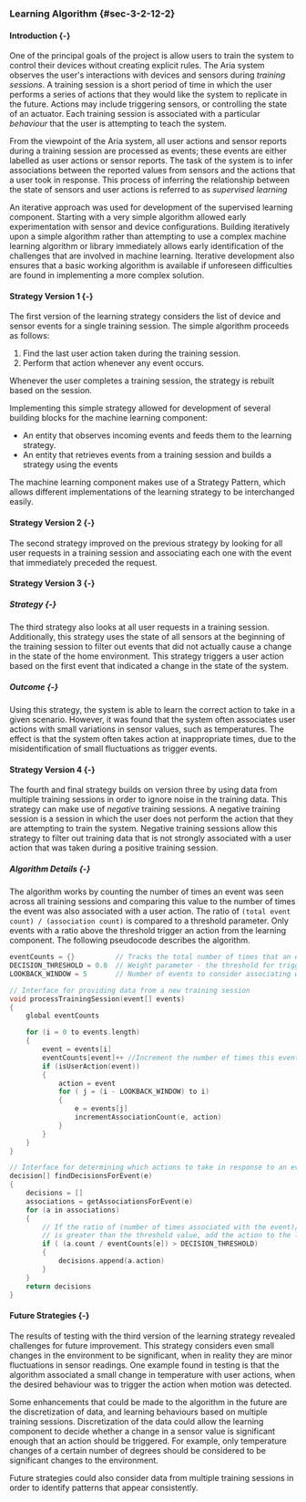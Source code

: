 ### Learning Algorithm {#sec-3-2-12-2}

#### Introduction {-}

One of the principal goals of the project is allow users to train the system to control their devices without 
creating explicit rules. The Aria system observes the user's interactions with devices and sensors during 
*training sessions*. A training session is a short period of time in which the user performs a series of 
actions that they would like the system to replicate in the future. Actions may include triggering sensors,
or controlling the state of an actuator. Each training session is associated with a particular *behaviour* that
the user is attempting to teach the system. 

From the viewpoint of the Aria system, all user actions and sensor reports during a training session are 
processed as events; these events are either labelled as user actions or sensor reports. The task of the system
is to infer associations between the reported values from sensors and the actions that a user took in response.
This process of inferring the relationship between the state of sensors and user actions is referred to as
*supervised learning* 

An iterative approach was used for development of the supervised learning component. Starting with a very simple
algorithm allowed early experimentation with sensor and device configurations. Building iteratively upon a simple 
algorithm rather than attempting to use a complex machine learning algorithm or library immediately allows early 
identification of the challenges that are involved in machine learning. Iterative development also ensures that 
a basic working algorithm is available if unforeseen difficulties are found in implementing a more complex solution.

#### Strategy Version 1 {-}

The first version of the learning strategy considers the list of device and sensor events for a 
single training session. The simple algorithm proceeds as follows:

1. Find the last user action taken during the training session.
2. Perform that action whenever any event occurs.

Whenever the user completes a training session, the strategy is rebuilt based on the session.

Implementing this simple strategy allowed for development of several building blocks for the 
machine learning component:

- An entity that observes incoming events and feeds them to the learning strategy.
- An entity that retrieves events from a training session and builds a strategy using the events

The machine learning component makes use of a Strategy Pattern, which allows different 
implementations of the learning strategy to be interchanged easily.

#### Strategy Version 2 {-}

The second strategy improved on the previous strategy by looking for all user requests in a training
session and associating each one with the event that immediately preceded the request.

#### Strategy Version 3 {-}

##### Strategy {-}

The third strategy also looks at all user requests in a training session. Additionally,
this strategy uses the state of all sensors at the beginning of the training session to filter out 
events that did not actually cause a change in the state of the home environment. This strategy 
triggers a user action based on the first event that indicated a change in the state of the 
system.

##### Outcome {-}

Using this strategy, the system is able to learn the correct action to take in a given scenario.
However, it was found that the system often associates user actions with small variations in 
sensor values, such as temperatures. The effect is that the system often takes action at
inappropriate times, due to the misidentification of small fluctuations as trigger events.

#### Strategy Version 4 {-}

The fourth and final strategy builds on version three by using data from multiple training sessions
in order to ignore noise in the training data. This strategy can make use of *negative* training
sessions. A negative training session is a session in which the user does not perform the 
action that they are attempting to train the system. Negative training sessions allow this strategy
to filter out training data that is not strongly associated with a user action that was taken during
a positive training session. 

##### Algorithm Details {-}

The algorithm works by counting the number of times an event was seen across all training sessions
and comparing this value to the number of times the event was also associated with a user action.
The ratio of `(total event count) / (association count)` is compared to a threshold parameter.
Only events with a ratio above the threshold trigger an action from the learning component.
The following pseudocode describes the algorithm.

```c
eventCounts = {}          // Tracks the total number of times that an event was seen across all training sessions
DECISION_THRESHOLD = 0.8  // Weight parameter - the threshold for triggering an action 
LOOKBACK_WINDOW = 5       // Number of events to consider associating with an action

// Interface for providing data from a new training session
void processTrainingSession(event[] events)
{
    global eventCounts

    for (i = 0 to events.length)
    {
        event = events[i]
        eventCounts[event]++ //Increment the number of times this event has been encountered
        if (isUserAction(event))
        {
            action = event
            for ( j = (i - LOOKBACK_WINDOW) to i) 
            {
                e = events[j]
                incrementAssociationCount(e, action)
            }
        }
    }
}

// Interface for determining which actions to take in response to an event
decision[] findDecisionsForEvent(e) 
{
    decisions = []
    associations = getAssociationsForEvent(e)
    for (a in associations)
    {
        // If the ratio of (number of times associated with the event)/(number of times event was seen)
        // is greater than the threshold value, add the action to the list of decisions returned
        if ( (a.count / eventCounts[e]) > DECISION_THRESHOLD)
        {
            decisions.append(a.action)
        }
    }
    return decisions
}
```

#### Future Strategies {-}

The results of testing with the third version of the learning strategy revealed challenges for 
future improvement. This strategy considers even small changes in the environment to be significant,
when in reality they are minor fluctuations in sensor readings. One example found in testing is that
the algorithm associated a small change in temperature with user actions, when the desired 
behaviour was to trigger the action when motion was detected.

Some enhancements that could be made to the algorithm in the future are the discretization of data,
and learning behaviours based on multiple training sessions. Discretization of the data could allow
the learning component to decide whether a change in a sensor value is significant enough that
an action should be triggered. For example, only temperature changes of a certain number of degrees
should be considered to be significant changes to the environment.

Future strategies could also consider data from multiple training sessions in order to identify 
patterns that appear consistently.

